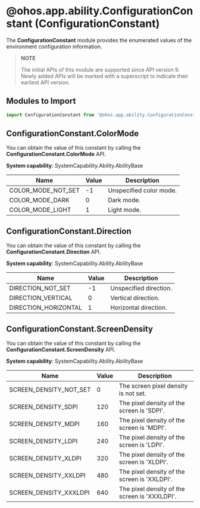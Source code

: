 # @ohos.app.ability.ConfigurationConstant (ConfigurationConstant)

The **ConfigurationConstant** module provides the enumerated values of the environment configuration information.

> **NOTE**
> 
> The initial APIs of this module are supported since API version 9. Newly added APIs will be marked with a superscript to indicate their earliest API version.

## Modules to Import

```ts
import ConfigurationConstant from '@ohos.app.ability.ConfigurationConstant';
```

## ConfigurationConstant.ColorMode

You can obtain the value of this constant by calling the **ConfigurationConstant.ColorMode** API.

**System capability**: SystemCapability.Ability.AbilityBase

| Name| Value| Description| 
| -------- | -------- | -------- |
| COLOR_MODE_NOT_SET | -1 | Unspecified color mode.| 
| COLOR_MODE_DARK | 0 | Dark mode.| 
| COLOR_MODE_LIGHT | 1 | Light mode.| 


## ConfigurationConstant.Direction

You can obtain the value of this constant by calling the **ConfigurationConstant.Direction** API.

**System capability**: SystemCapability.Ability.AbilityBase

| Name| Value| Description| 
| -------- | -------- | -------- |
| DIRECTION_NOT_SET | -1 | Unspecified direction.| 
| DIRECTION_VERTICAL | 0 | Vertical direction.| 
| DIRECTION_HORIZONTAL | 1 | Horizontal direction.| 


## ConfigurationConstant.ScreenDensity

You can obtain the value of this constant by calling the **ConfigurationConstant.ScreenDensity** API.

**System capability**: SystemCapability.Ability.AbilityBase

| Name| Value| Description| 
| -------- | -------- | -------- |
| SCREEN_DENSITY_NOT_SET | 0 | The screen pixel density is not set.| 
| SCREEN_DENSITY_SDPI | 120 | The pixel density of the screen is 'SDPI'.| 
| SCREEN_DENSITY_MDPI | 160 | The pixel density of the screen is 'MDPI'.| 
| SCREEN_DENSITY_LDPI | 240 | The pixel density of the screen is 'LDPI'.| 
| SCREEN_DENSITY_XLDPI | 320 | The pixel density of the screen is 'XLDPI'.| 
| SCREEN_DENSITY_XXLDPI | 480 | The pixel density of the screen is 'XXLDPI'.| 
| SCREEN_DENSITY_XXXLDPI | 640 | The pixel density of the screen is 'XXXLDPI'.| 
